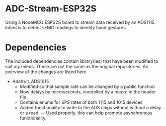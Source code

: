 # ADC-Stream-ESP32S
Using a NodeMCU ESP32S board to stream data received by an ADS1115. Intent is to detect sEMG readings to identify hand gestures.

# Dependencies
The included dependencies contain library(ies) that have been modified to suit my needs. These are not the same as the original repositories. An overview of the changes are listed here

* Adafruit_ADS1015
  - Modified so that sample rate can be changed by a public function
  - Now delays by microseconds, controlled by a macro in the header file
  - Contains enums for SPS rates of both 1115 and 1015 devices
  - Added functionality to write to the ADS chips without without a delay or a read.
  --  Used properly, this can help promote asynchronous functionality.
